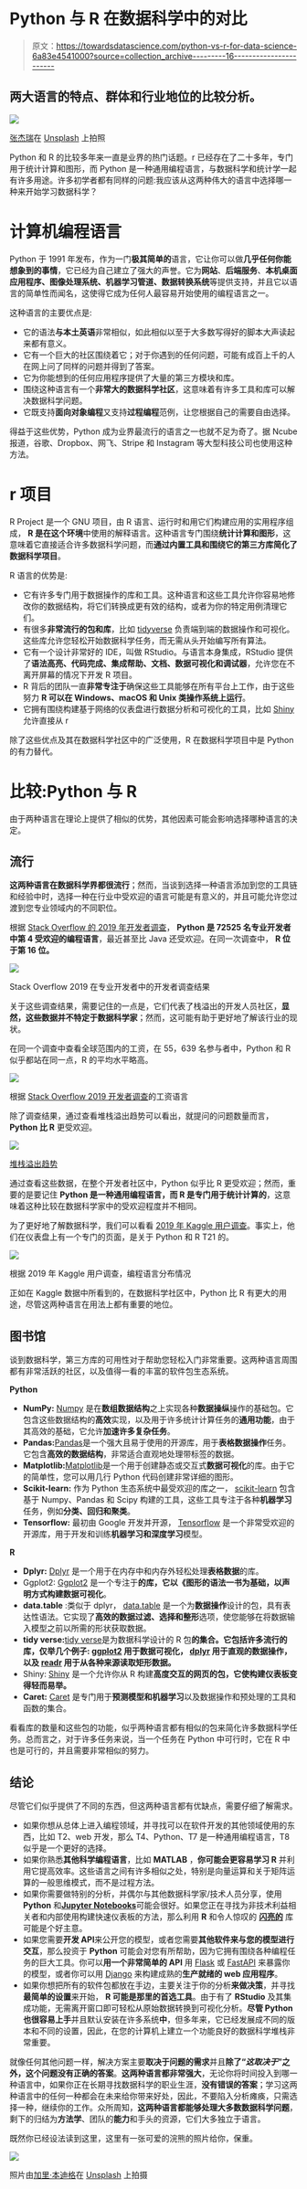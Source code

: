 # Python 与 R 在数据科学中的对比

> 原文：<https://towardsdatascience.com/python-vs-r-for-data-science-6a83e4541000?source=collection_archive---------16----------------------->

## 两大语言的特点、群体和行业地位的比较分析。

![](img/4eb6372a9b4c58ee1867c8de0ee1087c.png)

[张杰瑞](https://unsplash.com/@z734923105?utm_source=unsplash&utm_medium=referral&utm_content=creditCopyText)在 [Unsplash](https://unsplash.com/s/photos/mountain?utm_source=unsplash&utm_medium=referral&utm_content=creditCopyText) 上拍照

Python 和 R 的比较多年来一直是业界的热门话题。r 已经存在了二十多年，专门用于统计计算和图形，而 Python 是一种通用编程语言，与数据科学和统计学一起有许多用途。许多初学者都有同样的问题:我应该从这两种伟大的语言中选择哪一种来开始学习数据科学？

# 计算机编程语言

Python 于 1991 年发布，作为一门**极其简单的**语言，它让你可以做**几乎任何你能想象到的事情**，它已经为自己建立了强大的声誉。它为**网站**、**后端服务**、**本机桌面应用程序、图像处理系统、机器学习管道、数据转换系统**等提供支持，并且它以语言的简单性而闻名，这使得它成为任何人最容易开始使用的编程语言之一。

这种语言的主要优点是:

*   它的语法**与本土英语**非常相似，如此相似以至于大多数写得好的脚本大声读起来都有意义。
*   它有一个巨大的社区围绕着它；对于你遇到的任何问题，可能有成百上千的人在网上问了同样的问题并得到了答案。
*   它为你能想到的任何应用程序提供了大量的第三方模块和库。
*   围绕这种语言有一个**非常大的数据科学社区**，这意味着有许多工具和库可以解决数据科学问题。
*   它既支持**面向对象编程**又支持**过程编程**范例，让您根据自己的需要自由选择。

得益于这些优势，Python 成为业界最流行的语言之一也就不足为奇了。据 Ncube 报道，谷歌、Dropbox、网飞、Stripe 和 Instagram 等大型科技公司也使用这种方法。

# r 项目

R Project 是一个 GNU 项目，由 R 语言、运行时和用它们构建应用的实用程序组成， **R 是在这个环境**中使用的解释语言。这种语言专门围绕**统计计算和图形**，这意味着它直接适合许多数据科学问题，而**通过内置工具和围绕它的第三方库简化了数据科学项目**。

R 语言的优势是:

*   它有许多专门用于数据操作的库和工具。这种语言和这些工具允许你容易地修改你的数据结构，将它们转换成更有效的结构，或者为你的特定用例清理它们。
*   有很多**非常流行的包和库**，比如 [tidyverse](https://www.tidyverse.org/) 负责端到端的数据操作和可视化。这些库允许您轻松开始数据科学任务，而无需从头开始编写所有算法。
*   它有一个设计非常好的 IDE，叫做 RStudio。与语言本身集成，RStudio 提供了**语法高亮、代码完成、集成帮助、文档、数据可视化和调试器**，允许您在不离开屏幕的情况下开发 R 项目。
*   R 背后的团队一直**非常专注于**确保这些工具能够在所有平台上工作，由于这些努力 **R 可以在 Windows、macOS 和 Unix 类操作系统上运行**。
*   它拥有围绕构建基于网络的仪表盘进行数据分析和可视化的工具，比如 [Shiny](https://shiny.rstudio.com/) 允许直接从 r

除了这些优点及其在数据科学社区中的广泛使用，R 在数据科学项目中是 Python 的有力替代。

# 比较:Python 与 R

由于两种语言在理论上提供了相似的优势，其他因素可能会影响选择哪种语言的决定。

## 流行

**这两种语言在数据科学界都很流行**；然而，当谈到选择一种语言添加到您的工具链和经验中时，选择一种在行业中受欢迎的语言可能是有意义的，并且可能允许您过渡到您专业领域内的不同职位。

根据 [Stack Overflow 的 2019 年开发者调查](https://insights.stackoverflow.com/survey/2019#technology)， **Python 是 72525 名专业开发者中第 4 受欢迎的编程语言**，最近甚至比 Java 还受欢迎。在同一次调查中， **R 位于第 16 位。**

![](img/d584b55683cfc284fc133fca7464d1c4.png)

Stack Overflow 2019 在专业开发者中的开发者调查结果

关于这些调查结果，需要记住的一点是，它们代表了栈溢出的开发人员社区，**显然，这些数据并不特定于数据科学家**；然而，这可能有助于更好地了解该行业的现状。

在同一个调查中查看全球范围内的工资，在 55，639 名参与者中，Python 和 R 似乎都站在同一点，R 的平均水平略高。

![](img/ce8d7eb48294c87c51c713b19c62dab3.png)

根据 [Stack Overflow 2019 开发者调查](https://insights.stackoverflow.com/survey/2019#technology)的工资语言

除了调查结果，通过查看堆栈溢出趋势可以看出，就提问的问题数量而言， **Python 比 R** 更受欢迎。

![](img/43e1aadfd62bf64d2d1fd0c8d901b0a0.png)

[堆栈溢出趋势](https://insights.stackoverflow.com/trends?tags=r%2Cpython)

通过查看这些数据，在整个开发者社区中，Python 似乎比 R 更受欢迎；然而，重要的是要记住 **Python 是一种通用编程语言，而 R 是专门用于统计计算的**，这意味着这种比较在数据科学家中的受欢迎程度并不相同。

为了更好地了解数据科学，我们可以看看 [2019 年 Kaggle 用户调查](/kaggle-user-survey-2019-326e187ff207)。事实上，他们在仪表盘上有一个专门的页面，是关于 Python 和 R T21 的。

![](img/d3987c22bc087965484287552d3b975a.png)

根据 2019 年 Kaggle 用户调查，编程语言分布情况

正如在 Kaggle 数据中所看到的，在数据科学社区中，Python 比 R 有更大的用途，尽管这两种语言在用法上都有重要的地位。

## 图书馆

谈到数据科学，第三方库的可用性对于帮助您轻松入门非常重要。这两种语言周围都有非常活跃的社区，以及值得一看的丰富的软件包生态系统。

**Python**

*   **NumPy:** [Numpy](https://numpy.org/) 是在**数组数据结构**之上实现各种**数据操纵**操作的基础包。它包含这些数据结构的**高效**实现，以及用于许多统计计算任务的**通用功能**，由于其高效的基础，它允许**加速许多复杂任务**。
*   **Pandas:**[Pandas](https://pandas.pydata.org/)是一个强大且易于使用的开源库，用于**表格数据操作**任务。它包含**高效的数据结构**，非常适合直观地处理带标签的数据。
*   **Matplotlib:**[Matplotlib](https://matplotlib.org/)是一个用于创建静态或交互式**数据可视化**的库。由于它的简单性，您可以用几行 Python 代码创建非常详细的图形。
*   **Scikit-learn:** 作为 Python 生态系统中最受欢迎的库之一， [scikit-learn](https://scikit-learn.org/stable/) 包含基于 Numpy、Pandas 和 Scipy 构建的工具，这些工具专注于各种**机器学习**任务，例如**分类、回归和聚类**。
*   **Tensorflow:** 最初由 Google 开发并开源， [Tensorflow](https://scikit-learn.org/stable/) 是一个非常受欢迎的开源库，用于开发和训练**机器学习和深度学习**模型。

**R**

*   **Dplyr:** [Dplyr](https://www.rdocumentation.org/packages/dplyr/versions/0.7.8) 是一个用于在内存中和内存外轻松处理**表格数据**的库。
*   Ggplot2: [Ggplot2](https://ggplot2.tidyverse.org/) 是一个专注于**的库，它以《图形的语法一书为基础，以声明方式构建数据可视化**。
*   **data.table** :类似于 dplyr， [data.table](https://cran.r-project.org/web/packages/data.table/vignettes/datatable-intro.html) 是一个为**数据操作**设计的包，具有表达性语法。它实现了**高效的数据过滤、选择和整形**选项，使您能够在将数据输入模型之前以所需的形状获取数据。
*   **tidy verse:**[tidy verse](https://www.tidyverse.org)是为数据科学设计的 R 包**的集合。它包括许多流行的库，仅举几个例子: [ggplot2](https://ggplot2.tidyverse.org/) 用于数据可视化， [dplyr](https://dplyr.tidyverse.org/) 用于直观的数据操作，以及 [readr](https://readr.tidyverse.org/) 用于从各种来源读取矩形数据。**
*   Shiny: [Shiny](https://shiny.rstudio.com/) 是一个允许你从 R 构建**高度交互的网页的包，它使构建仪表板变得轻而易举。**
*   **Caret:** [Caret](http://topepo.github.io/caret/index.html) 是专门用于**预测模型和机器学习**以及数据操作和预处理的工具和函数的集合。

看看库的数量和这些包的功能，似乎两种语言都有相似的包来简化许多数据科学任务。总而言之，对于许多任务来说，当一个任务在 Python 中可行时，它在 R 中也是可行的，并且需要非常相似的努力。

## 结论

尽管它们似乎提供了不同的东西，但这两种语言都有优缺点，需要仔细了解需求。

*   如果你想从总体上进入编程领域，并寻找可以在软件开发的其他领域使用的东西，比如 T2、web 开发，那么 T4、Python、T7 是一种通用编程语言，T8 似乎是一个更好的选择。
*   如果你熟悉**其他科学编程语言**，比如 **MATLAB** ，**你可能会更容易学习 R** 并利用它提高效率。这些语言之间有许多相似之处，特别是向量运算和关于矩阵运算的一般思维模式，而不是过程方法。
*   如果你需要做特别的分析，并偶尔与其他数据科学家/技术人员分享，使用 **Python** 和[**Jupyter Notebooks**](https://www.saturncloud.io/s/best-practices-for-jupyter-notebooks)可能会很好。如果您正在寻找为非技术利益相关者和内部使用构建快速仪表板的方法，那么利用 **R** 和令人惊叹的 [**闪亮的**](https://shiny.rstudio.com/) 库可能是个好主意。
*   如果您需要**开发 API**来公开您的模型，或者您需要**其他软件来与您的模型进行交互**，那么投资于 **Python** 可能会对您有所帮助，因为它拥有围绕各种编程任务的巨大工具。你可以**用一个非常简单的 API** 用 [Flask](https://flask.palletsprojects.com/en/1.1.x/) 或 [FastAPI](https://github.com/tiangolo/fastapi) 来暴露你的模型，或者你可以用 [Django](https://www.djangoproject.com/) 来构建成熟的**生产就绪的 web 应用程序**。
*   如果你想把所有的软件包都放在手边，主要关注于你的分析**来做决策**，并寻找**最简单的设置**来开始， **R 可能是那里的首选工具**。由于有了 **RStudio** 及其集成功能，无需离开窗口即可轻松从原始数据转换到可视化分析。**尽管 Python 也很容易上手**并且默认安装在许多系统**中**，但多年来，它已经发展成不同的版本和不同的设置，因此，在您的计算机上建立一个功能良好的数据科学堆栈非常重要。

就像任何其他问题一样，解决方案主要**取决于问题的需求**并且**除了“*这取决于*”之外，这个问题没有正确的答案**。**这两种语言都非常强大**，无论你将时间投入到哪一种语言中，如果你正在长期寻找数据科学的职业生涯，**没有错误的答案**；学习这两种语言中的任何一种都会在未来给你带来好处，因此，不要陷入分析瘫痪，只需选择一种，继续你的工作。众所周知，**这两种语言都能够处理大多数数据科学问题**，剩下的归结为**方法学**、团队的**能力**和手头的资源，它们大多独立于语言。

既然你已经设法读到这里，这里有一张可爱的浣熊的照片给你，保重。

![](img/d59aad0423d56f7d2cbcf2461af02528.png)

照片由[加里·本迪格](https://unsplash.com/@kris_ricepees?utm_source=unsplash&utm_medium=referral&utm_content=creditCopyText)在 [Unsplash](https://unsplash.com/s/photos/cute?utm_source=unsplash&utm_medium=referral&utm_content=creditCopyText) 上拍摄